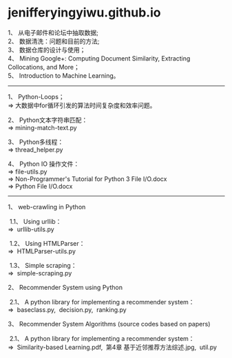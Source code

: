 # jenifferyingyiwu.github.io
<title>
Part I.  &nbsp;&nbsp;从电子邮件和论坛中抽取数据
</title>
<p>
1、&nbsp;从电子邮件和论坛中抽取数据;<br/>
2、&nbsp;数据清洗：问题和目前的方法;<br/>
3、&nbsp;数据仓库的设计与使用；<br/>
4、&nbsp;Mining Google+: Computing Document Similarity, Extracting Collocations, and More；<br/>
5、&nbsp;Introduction to Machine Learning。<br/>
</p>
<hr/>
<title>
Part II. &nbsp;&nbsp;Problems encountered in the work
</title>
<p>
1、&nbsp;Python-Loops；<br/>
=> 大数据中for循环引发的算法时间复杂度和效率问题。
</p>
<p>
2、&nbsp;Python文本字符串匹配：<br/>
=> mining-match-text.py
</p>
<p>
3、&nbsp;Python多线程：<br/>
=> thread_helper.py 
</p>
<p>
4、&nbsp;Python IO 操作文件：<br/>
=> file-utils.py <br/>
=> Non-Programmer's Tutorial for Python 3 File I/O.docx <br/>
=> Python File I/O.docx
</p>
<hr/>
<title>
Part III.  &nbsp;&nbsp;Journal Papers
</title>
<p>
1、&nbsp;web-crawling in Python 
</p>
<p>
&nbsp;1.1、&nbsp;Using urllib：<br/>
=> &nbsp;urllib-utils.py
</p>
<p>
&nbsp;1.2、&nbsp;Using HTMLParser： <br/>
=> &nbsp;HTMLParser-utils.py
</p>
<p>
&nbsp;1.3、&nbsp;Simple scraping：<br/>
=> &nbsp;simple-scraping.py
</p>
<p>
2、&nbsp;Recommender System using Python
</p>
<p>
&nbsp;2.1、&nbsp;A python library for implementing a recommender system：<br/>
=> &nbsp;baseclass.py, &nbsp;decision.py, &nbsp;ranking.py
</p>
<p>
3、&nbsp;Recommender System Algorithms (source codes based on papers)
</p>
<p>
&nbsp;2.1、&nbsp;A python library for implementing a recommender system：<br/>
=> &nbsp;Similarity-based Learning.pdf, &nbsp;第4章 基于近邻推荐方法综述.jpg, &nbsp;util.py
</p>

